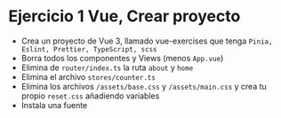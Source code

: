 # Ejercicio 1 Vue, Crear proyecto

- Crea un proyecto de Vue 3, llamado vue-exercises que tenga `Pinia, Eslint, Prettier, TypeScript, scss`
- Borra todos los componentes y Views (menos `App.vue`)
- Elimina de `router/index.ts` la ruta `about` y `home`
- Elimina el archivo `stores/counter.ts`
- Elimina los archivos `/assets/base.css` y `/assets/main.css` y crea tu propio `reset.css` añadiendo variables
- Instala una fuente